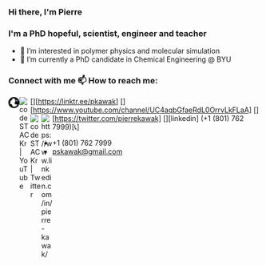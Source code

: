 ### Hi there, I'm Pierre

### I'm a PhD hopeful, scientist, engineer and teacher 
- 👀 I’m interested in polymer physics and molecular simulation
- 🌱 I’m currently a PhD candidate in Chemical Engineering @ BYU
### Connect with me 📫 How to reach me:
[<img align="left" alt="codeSTACKr.com" width="22px" src="https://raw.githubusercontent.com/iconic/open-iconic/master/svg/globe.svg" />][https://linktr.ee/pkawak]
[<img align="left" alt="codeSTACKr | YouTube" width="22px" src="https://cdn.jsdelivr.net/npm/simple-icons@v3/icons/youtube.svg" />][https://www.youtube.com/channel/UC4aqbGfaeRdL0OrrvLkFLaA]
[<img align="left" alt="codeSTACKr | Twitter" width="22px" src="https://cdn.jsdelivr.net/npm/simple-icons@v3/icons/twitter.svg" />][https://twitter.com/pierrekawak]
[<img align="left" alt="https://www.linkedin.com/in/pierre-kawak/" width="22px" src="https://cdn.jsdelivr.net/npm/simple-icons@v3/icons/linkedin.svg" />][linkedin]
(+1 (801) 762 7999)[:telephone_receiver:]
- +1 (801) 762 7999
- pskawak@gmail.com

<!---
pkawak/pkawak is a ✨ special ✨ repository because its `README.md` (this file) appears on your GitHub profile.
You can click the Preview link to take a look at your changes.
--->
